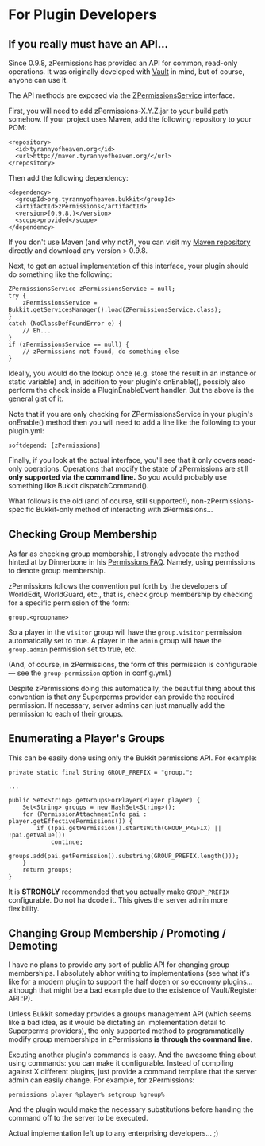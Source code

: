 # For Plugin Developers #

## If you really must have an API... ##

Since 0.9.8, zPermissions has provided an API for common, read-only operations. It was originally developed with [Vault](http://dev.bukkit.org/server-mods/vault/) in mind, but of course, anyone can use it.

The API methods are exposed via the [ZPermissionsService](https://github.com/ZerothAngel/zPermissions/blob/master/src/main/java/org/tyrannyofheaven/bukkit/zPermissions/ZPermissionsService.java) interface.

First, you will need to add zPermissions-X.Y.Z.jar to your build path somehow. If your project uses Maven, add the following repository to your POM:

    <repository>
      <id>tyrannyofheaven.org</id>
      <url>http://maven.tyrannyofheaven.org/</url>
    </repository>

Then add the following dependency:

    <dependency>
      <groupId>org.tyrannyofheaven.bukkit</groupId>
      <artifactId>zPermissions</artifactId>
      <version>[0.9.8,)</version>
      <scope>provided</scope>
    </dependency>

If you don't use Maven (and why not?), you can visit my [Maven repository](http://maven.tyrannyofheaven.org/org/tyrannyofheaven/bukkit/zPermissions/) directly and download any version > 0.9.8.

Next, to get an actual implementation of this interface, your plugin should do something like the following:

	ZPermissionsService zPermissionsService = null;
	try {
	    zPermissionsService = Bukkit.getServicesManager().load(ZPermissionsService.class);
	}
	catch (NoClassDefFoundError e) {
	    // Eh...
	}
	if (zPermissionsService == null) {
	    // zPermissions not found, do something else
	}

Ideally, you would do the lookup once (e.g. store the result in an instance or static variable) and, in addition to your plugin's onEnable(), possibly also perform the check inside a PluginEnableEvent handler. But the above is the general gist of it.

Note that if you are only checking for ZPermissionsService in your plugin's onEnable() method then you will need to add a line like the following to your plugin.yml:

    softdepend: [zPermissions]

Finally, if you look at the actual interface, you'll see that it only covers read-only operations. Operations that modify the state of zPermissions are still **only supported via the command line.** So you would probably use something like Bukkit.dispatchCommand().

What follows is the old (and of course, still supported!), non-zPermissions-specific Bukkit-only method of interacting with zPermissions...

## Checking Group Membership ##

As far as checking group membership, I strongly advocate the method hinted at by Dinnerbone in his [Permissions FAQ](http://forums.bukkit.org/threads/permissions-faq.25080/). Namely, using permissions to denote group membership.

zPermissions follows the convention put forth by the developers of WorldEdit, WorldGuard, etc., that is, check group membership by checking for a specific permission of the form:

    group.<groupname>

So a player in the `visitor` group will have the `group.visitor` permission automatically set to true. A player in the `admin` group will have the `group.admin` permission set to true, etc.

(And, of course, in zPermissions, the form of this permission is configurable &mdash; see the `group-permission` option in config.yml.)

Despite zPermissions doing this automatically, the beautiful thing about this convention is that *any* Superperms provider can provide the required permission. If necessary, server admins can just manually add the permission to each of their groups.

## Enumerating a Player's Groups ##

This can be easily done using only the Bukkit permissions API. For example:

    private static final String GROUP_PREFIX = "group.";

    ...

    public Set<String> getGroupsForPlayer(Player player) {
	    Set<String> groups = new HashSet<String>();
        for (PermissionAttachmentInfo pai : player.getEffectivePermissions()) {
            if (!pai.getPermission().startsWith(GROUP_PREFIX) || !pai.getValue())
                continue;
            groups.add(pai.getPermission().substring(GROUP_PREFIX.length()));
        }
        return groups;
	}

It is **STRONGLY** recommended that you actually make `GROUP_PREFIX` configurable. Do not hardcode it. This gives the server admin more flexibility.

## Changing Group Membership / Promoting / Demoting ##

I have no plans to provide any sort of public API for changing group memberships. I absolutely abhor writing to implementations (see what it's like for a modern plugin to support the half dozen or so economy plugins... although that might be a bad example due to the existence of Vault/Register API :P).

Unless Bukkit someday provides a groups management API (which seems like a bad idea, as it would be dictating an implementation detail to Superperms providers), the only supported method to programmatically modify group memberships in zPermissions **is through the command line**.

Excuting another plugin's commands is easy. And the awesome thing about using commands: you can make it configurable. Instead of compiling against X different plugins, just provide a command template that the server admin can easily change. For example, for zPermissions:

    permissions player %player% setgroup %group%

And the plugin would make the necessary substitutions before handing the command off to the server to be executed.

Actual implementation left up to any enterprising developers... ;)
